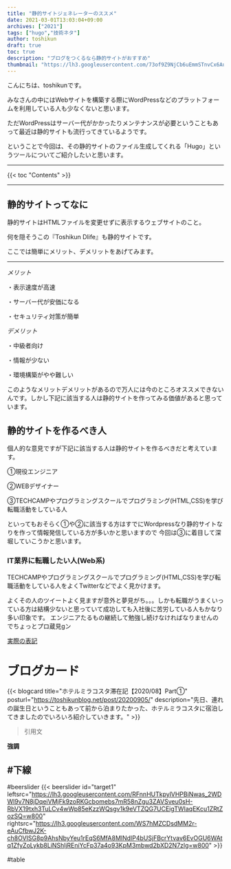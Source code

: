 ```yaml
---
title: "静的サイトジェネレーターのススメ"
date: 2021-03-01T13:03:04+09:00
archives: ["2021"]
tags: ["hugo","技術ネタ"]
author: toshikun
draft: true
toc: true
description: "ブログをつくるなら静的サイトがおすすめ"
thumbnail: "https://lh3.googleusercontent.com/73of9Z9NjCb6uEmmSTnvCx6Aukk3UpfwyKIYnpUpiqDVz7Ym1-1jpqkcWy6k3jo1qRvBgSkDp9EMvP5b5M-q2b6YEnd233giJE54eJ12sVyhN7TIMA1Zd6bJYjRKEKiQv_CXb-xCUg=w1000"
---
```


こんにちは、toshikunです。

みなさんの中にはWebサイトを構築する際にWordPressなどのプラットフォームを利用している人も少なくないと思います。

ただWordPressはサーバー代がかかったりメンテナンスが必要ということもあって最近は静的サイトも流行ってきているようです。

ということで今回は、その静的サイトのファイル生成してくれる「Hugo」というツールについてご紹介したいと思います。


<hr>
{{< toc "Contents" >}}
<hr>

## 静的サイトってなに

静的サイトはHTMLファイルを変更せずに表示するウェブサイトのこと。

何を隠そうこの『Toshikun Dlife』も静的サイトです。


ここでは簡単にメリット、デメリットをあげてみます。

---

*メリット*

・表示速度が高速

・サーバー代が安価になる

・セキュリティ対策が簡単

*デメリット*

・中級者向け

・情報が少ない

・環境構築がやや難しい

このようなメリットデメリットがあるので万人には今のところオススメできないんです。しかし下記に該当する人は静的サイトを作ってみる価値があると思っています。


## 静的サイトを作るべき人

個人的な意見ですが下記に該当する人は静的サイトを作るべきだと考えています。

①現役エンジニア

②WEBデザイナー

③TECHCAMPやプログラミングスクールでプログラミング(HTML,CSS)を学び転職活動をしている人


といってもおそらく①や②に該当する方はすでにWordpressなり静的サイトなりを作って情報発信している方が多いかと思いますので
今回は③に着目して深堀していこうかと思います。


### IT業界に転職したい人(Web系)

TECHCAMPやプログラミングスクールでプログラミング(HTML,CSS)を学び転職活動をしている人をよくTwitterなどでよく見かけます。

よくその人のツイートよく見ますが意外と夢見がち。。。しかも転職がうまくいっている方は結構少ないと思っていて成功しても入社後に苦労している人もかなり多い印象です。
エンジニアたるもの継続して勉強し続けなければなりませんのでちょっとプロ蔵見gン


[実際の表記](リンク先)


# ブログカード
{{< blogcard title="ホテルミラコスタ滞在記【2020/08】Part①" posturl="https://toshikunblog.net/post/20200905/" description="先日、連れの誕生日ということもあって前から泊まりたかった、ホテルミラコスタに宿泊してきましたのでいろいろ紹介していきます。" >}}

>引用文

**強調**

#下線
---

#beerslider
{{< beerslider id="target1" leftsrc="https://lh3.googleusercontent.com/RFnnHUTkpylVHPBiNwas_2WDWl9v7N8jDqeiVMjFk9zoRKGcbomebs7mR58nZgu3ZAVSveu0sH-RbVX19txh3TuLCv4wWp85eKzzWQsgv1k9eVTZQG7UCEigTWIaqEKcu1ZRtZozSQ=w800" rightsrc="https://lh3.googleusercontent.com/WS7hMZCDsdMM2r-eAuCfbwJ2K-ch8OVISG8p9AhsNbyYeu1rEqS6MfA8MlNdIP4bUSjFBcrYtvav6EvOGU6WAtq1ZfyZoLykb8LiNShljREniYcFp37a4o93KpM3mbwd2bXD2N7zlg=w800" >}}



#table　



